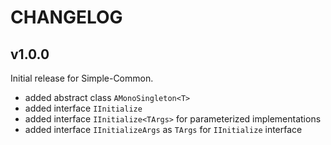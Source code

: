 # CHANGELOG
## v1.0.0
Initial release for Simple-Common.
- added abstract class `AMonoSingleton<T>`
- added interface `IInitialize` 
- added interface `IInitialize<TArgs>` for parameterized implementations
- added interface `IInitializeArgs` as `TArgs` for `IInitialize` interface

